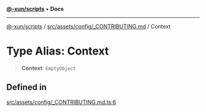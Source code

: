 [**@-xun/scripts**](../../../../../README.md) • **Docs**

***

[@-xun/scripts](../../../../../README.md) / [src/assets/config/\_CONTRIBUTING.md](../README.md) / Context

# Type Alias: Context

> **Context**: `EmptyObject`

## Defined in

[src/assets/config/\_CONTRIBUTING.md.ts:6](https://github.com/Xunnamius/xscripts/blob/ba9f63839da3826ddc001b87c07464b3feaa49e7/src/assets/config/_CONTRIBUTING.md.ts#L6)
